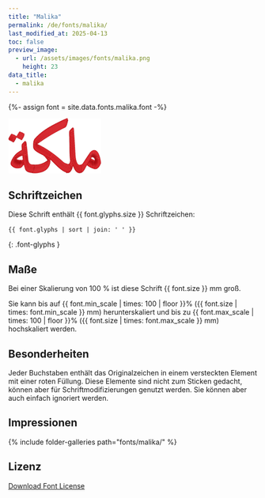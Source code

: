 ```yaml
---
title: "Malika"
permalink: /de/fonts/malika/
last_modified_at: 2025-04-13
toc: false
preview_image:
  - url: /assets/images/fonts/malika.png
    height: 23
data_title:
  - malika
---
```

{%- assign font = site.data.fonts.malika.font -%}

![malika](/assets/images/fonts/malika.png)

## Schriftzeichen

Diese Schrift enthält  {{ font.glyphs.size }} Schriftzeichen:

```
{{ font.glyphs | sort | join: ' ' }}
```
{: .font-glyphs }

## Maße

Bei einer Skalierung von 100 % ist diese Schrift {{ font.size }} mm groß.

Sie kann bis auf {{ font.min_scale | times: 100 | floor }}% ({{ font.size | times: font.min_scale }} mm) 
herunterskaliert und bis zu {{ font.max_scale | times: 100 | floor }}% ({{ font.size | times: font.max_scale }} mm) hochskaliert  werden.

## Besonderheiten

Jeder Buchstaben enthält das Originalzeichen in einem versteckten Element mit einer roten Füllung. Diese Elemente sind nicht zum Sticken gedacht, können aber für Schriftmodifizierungen genutzt werden. Sie können aber auch einfach ignoriert werden.

## Impressionen

{% include folder-galleries path="fonts/malika/" %}

## Lizenz

[Download Font License](https://github.com/inkstitch/inkstitch/tree/main/fonts/malika/LICENSE)

